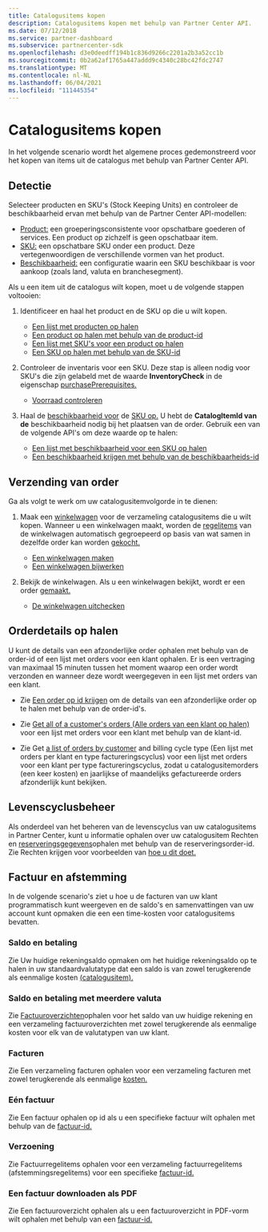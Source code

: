 ```yaml
---
title: Catalogusitems kopen
description: Catalogusitems kopen met behulp van Partner Center API.
ms.date: 07/12/2018
ms.service: partner-dashboard
ms.subservice: partnercenter-sdk
ms.openlocfilehash: d3e0deedff194b1c836d9266c2201a2b3a52cc1b
ms.sourcegitcommit: 0b2a62af1765a447addd9c4340c28bc42fdc2747
ms.translationtype: MT
ms.contentlocale: nl-NL
ms.lasthandoff: 06/04/2021
ms.locfileid: "111445354"
---
```

# <a name="purchase-catalog-items"></a>Catalogusitems kopen

In het volgende scenario wordt het algemene proces gedemonstreerd voor het kopen van items uit de catalogus met behulp van Partner Center API.

## <a name="discovery"></a>Detectie

Selecteer producten en SKU's (Stock Keeping Units) en controleer de beschikbaarheid ervan met behulp van de Partner Center API-modellen:

- [Product:](product-resources.md#product) een groeperingsconsistente voor opschatbare goederen of services. Een product op zichzelf is geen opschatbaar item.
- [SKU:](product-resources.md#sku) een opschatbare SKU onder een product. Deze vertegenwoordigen de verschillende vormen van het product.
- [Beschikbaarheid:](product-resources.md#availability) een configuratie waarin een SKU beschikbaar is voor aankoop (zoals land, valuta en branchesegment).

Als u een item uit de catalogus wilt kopen, moet u de volgende stappen voltooien:

1. Identificeer en haal het product en de SKU op die u wilt kopen.

   - [Een lijst met producten op halen](get-a-list-of-products.md)
   - [Een product op halen met behulp van de product-id](get-a-product-by-id.md)
   - [Een lijst met SKU's voor een product op halen](get-a-list-of-skus-for-a-product.md)
   - [Een SKU op halen met behulp van de SKU-id](get-a-sku-by-id.md)

2. Controleer de inventaris voor een SKU. Deze stap is alleen nodig voor SKU's die zijn gelabeld met de waarde **InventoryCheck** in de eigenschap [purchasePrerequisites.](product-resources.md#sku)

   - [Voorraad controleren](check-inventory.md)

3. Haal de [beschikbaarheid voor](product-resources.md#availability) de [SKU op.](product-resources.md#sku) U hebt de **CatalogItemId van de** beschikbaarheid nodig bij het plaatsen van de order. Gebruik een van de volgende API's om deze waarde op te halen:

   - [Een lijst met beschikbaarheid voor een SKU op halen](get-a-list-of-availabilities-for-a-sku.md)
   - [Een beschikbaarheid krijgen met behulp van de beschikbaarheids-id](get-an-availability-by-id.md)

## <a name="order-submission"></a>Verzending van order

Ga als volgt te werk om uw catalogusitemvolgorde in te dienen:

1. Maak een [winkelwagen](cart-resources.md) voor de verzameling catalogusitems die u wilt kopen. Wanneer u een winkelwagen maakt, worden de [regelitems](cart-resources.md#cartlineitem) van de winkelwagen automatisch gegroepeerd op basis van wat samen in dezelfde order kan worden [gekocht.](order-resources.md)

   - [Een winkelwagen maken](create-a-cart.md)
   - [Een winkelwagen bijwerken](update-a-cart.md)

2. Bekijk de winkelwagen. Als u een winkelwagen bekijkt, wordt er een order [gemaakt.](order-resources.md)

   - [De winkelwagen uitchecken](checkout-a-cart.md)

## <a name="get-order-details"></a>Orderdetails op halen

U kunt de details van een afzonderlijke order ophalen met behulp van de order-id of een lijst met orders voor een klant ophalen. Er is een vertraging van maximaal 15 minuten tussen het moment waarop een order wordt verzonden en wanneer deze wordt weergegeven in een lijst met orders van een klant.

- Zie [Een order op id krijgen](get-an-order-by-id.md) om de details van een afzonderlijke order op te halen met behulp van de order-id's.

- Zie [Get all of a customer's orders (Alle orders van een klant op halen)](get-all-of-a-customer-s-orders.md) voor een lijst met orders voor een klant met behulp van de klant-id.

- Zie Get [a list of orders by customer](get-a-list-of-orders-by-customer-and-billing-cycle-type.md) and billing cycle [](product-resources.md#billingcycletype) type (Een lijst met orders per klant en type factureringscyclus) voor een lijst met orders voor een klant per type factureringscyclus, zodat u catalogusitemorders (een keer kosten) en jaarlijkse of maandelijks gefactureerde orders afzonderlijk kunt bekijken.

## <a name="lifecycle-management"></a>Levenscyclusbeheer

Als onderdeel van het beheren van de levenscyclus van uw catalogusitems in Partner Center, kunt u informatie ophalen over uw catalogusitem Rechten en [reserveringsgegevens](entitlement-resources.md)ophalen met behulp van de reserveringsorder-id. Zie Rechten krijgen voor voorbeelden van [hoe u dit doet.](get-a-collection-of-entitlements.md)   

## <a name="invoice-and-reconciliation"></a>Factuur en afstemming

In de volgende scenario's ziet u hoe [](invoice-resources.md)u de facturen van uw klant programmatisch kunt weergeven en de saldo's en samenvattingen van uw account kunt opmaken die een een time-kosten voor catalogusitems bevatten.

### <a name="balance-and-payment"></a>Saldo en betaling

Zie Uw huidige rekeningsaldo opmaken om het huidige rekeningsaldo op te halen in uw standaardvalutatype dat een saldo is van zowel terugkerende als eenmalige kosten [(catalogusitem).](get-the-reseller-s-current-account-balance.md)

### <a name="multi-currency-balance-and-payment"></a>Saldo en betaling met meerdere valuta

Zie [Factuuroverzichten](get-invoice-summaries.md)ophalen voor het saldo van uw huidige rekening en een verzameling factuuroverzichten met zowel terugkerende als eenmalige kosten voor elk van de valutatypen van uw klant.

### <a name="invoices"></a>Facturen

Zie Een verzameling facturen ophalen voor een verzameling facturen met zowel terugkerende als eenmalige [kosten.](get-a-collection-of-invoices.md) 

### <a name="single-invoice"></a>Eén factuur

Zie Een factuur ophalen op id als u een specifieke factuur wilt ophalen met behulp van de [factuur-id.](get-invoice-by-id.md)  

### <a name="reconciliation"></a>Verzoening

Zie Factuurregelitems ophalen voor een verzameling factuurregelitems (afstemmingsregelitems) voor een specifieke [factuur-id.](get-invoiceline-items.md)  

### <a name="download-an-invoice-as-a-pdf"></a>Een factuur downloaden als PDF

Zie Een factuuroverzicht ophalen als u een factuuroverzicht in PDF-vorm wilt ophalen met behulp van een [factuur-id.](get-invoice-statement.md)
